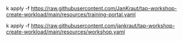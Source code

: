 k apply -f https://raw.githubusercontent.com/JanKraut/tap-workshop-create-workload/main/resources/training-portal.yaml

k apply -f https://raw.githubusercontent.com/jankraut/tap-workshop-create-workload/main/resources/workshop.yaml